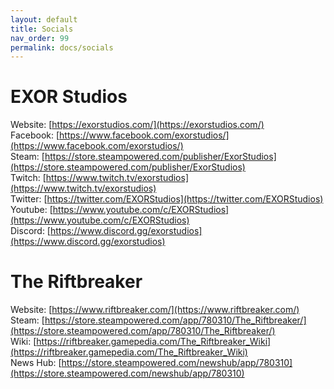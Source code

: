 ```yaml
---
layout: default
title: Socials
nav_order: 99
permalink: docs/socials
---
```


# EXOR Studios
Website:    [https://exorstudios.com/](https://exorstudios.com/)  
Facebook:   [https://www.facebook.com/exorstudios/](https://www.facebook.com/exorstudios/)  
Steam:      [https://store.steampowered.com/publisher/ExorStudios](https://store.steampowered.com/publisher/ExorStudios)  
Twitch:     [https://www.twitch.tv/exorstudios](https://www.twitch.tv/exorstudios)  
Twitter:    [https://twitter.com/EXORStudios](https://twitter.com/EXORStudios)  
Youtube:    [https://www.youtube.com/c/EXORStudios](https://www.youtube.com/c/EXORStudios)  
Discord:    [https://www.discord.gg/exorstudios](https://www.discord.gg/exorstudios)  

# The Riftbreaker
Website:    [https://www.riftbreaker.com/](https://www.riftbreaker.com/)​  
Steam:      [https://store.steampowered.com/app/780310/The_Riftbreaker/](https://store.steampowered.com/app/780310/The_Riftbreaker/)  
Wiki:       [https://riftbreaker.gamepedia.com/The_Riftbreaker_Wiki](https://riftbreaker.gamepedia.com/The_Riftbreaker_Wiki)  
News Hub:   [https://store.steampowered.com/newshub/app/780310](https://store.steampowered.com/newshub/app/780310)  